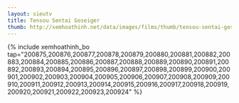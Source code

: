 ```yaml
---
layout: sieutv
title: Tensou Sentai Goseiger
thumb: http://xemhoathinh.net/data/images/films/thumb/tensou-sentai-goseiger-tensou-sentai-goseiger-2010.jpg
---
```

{% include xemhoathinh_bo tap="200875,200876,200877,200878,200879,200880,200881,200882,200883,200884,200885,200886,200887,200888,200889,200890,200891,200892,200893,200894,200895,200896,200897,200898,200899,200900,200901,200902,200903,200904,200905,200906,200907,200908,200909,200910,200911,200912,200913,200914,200915,200916,200917,200918,200919,200920,200921,200922,200923,200924" %} 
